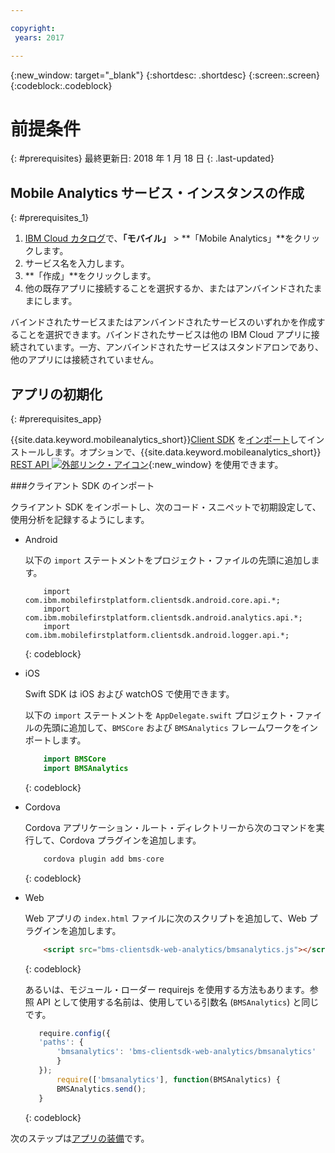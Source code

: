 ```yaml
---

copyright:
 years: 2017

---
```


{:new_window: target="_blank"}
{:shortdesc: .shortdesc}
{:screen:.screen}
{:codeblock:.codeblock}

# 前提条件
{: #prerequisites}
最終更新日: 2018 年 1 月 18 日
{: .last-updated}


## Mobile Analytics サービス・インスタンスの作成
{: #prerequisites_1}

1. [IBM Cloud カタログ](https://console.ng.bluemix.net/catalog/)で、**「モバイル」** > **「Mobile Analytics」**をクリックします。
2. サービス名を入力します。
3. **「作成」**をクリックします。
4. 他の既存アプリに接続することを選択するか、またはアンバインドされたままにします。


バインドされたサービスまたはアンバインドされたサービスのいずれかを作成することを選択できます。バインドされたサービスは他の IBM Cloud アプリに接続されています。一方、アンバインドされたサービスはスタンドアロンであり、他のアプリには接続されていません。 

## アプリの初期化
{: #prerequisites_app}

{{site.data.keyword.mobileanalytics_short}}[Client SDK](/docs/services/mobileanalytics/available-client-sdk.html) を[インポート](/docs/services/mobileanalytics/install-client-sdk.html)してインストールします。オプションで、{{site.data.keyword.mobileanalytics_short}} [REST API ![外部リンク・アイコン](../../icons/launch-glyph.svg "外部リンク・アイコン")](https://mobile-analytics-dashboard.{DomainName}/analytics-service/){:new_window} を使用できます。


###クライアント SDK のインポート

クライアント SDK をインポートし、次のコード・スニペットで初期設定して、使用分析を記録するようにします。

- Android
	
    以下の `import` ステートメントをプロジェクト・ファイルの先頭に追加します。
		
	```
		import com.ibm.mobilefirstplatform.clientsdk.android.core.api.*;
		import com.ibm.mobilefirstplatform.clientsdk.android.analytics.api.*;
		import com.ibm.mobilefirstplatform.clientsdk.android.logger.api.*;
	```
    {: codeblock}

- iOS

    Swift SDK は iOS および watchOS で使用できます。
		
    以下の `import` ステートメントを `AppDelegate.swift` プロジェクト・ファイルの先頭に追加して、`BMSCore` および `BMSAnalytics` フレームワークをインポートします。
	
	```Swift
		import BMSCore
		import BMSAnalytics
	```
    {: codeblock}
   
- Cordova
			
    Cordova アプリケーション・ルート・ディレクトリーから次のコマンドを実行して、Cordova プラグインを追加します。
	
	```Javascript
		cordova plugin add bms-core
	```
    {: codeblock}
   
- Web
	
    Web アプリの `index.html` ファイルに次のスクリプトを追加して、Web プラグインを追加します。
	
	```Html
		<script src="bms-clientsdk-web-analytics/bmsanalytics.js"></script>
	```
    {: codeblock}

    あるいは、モジュール・ローダー requirejs を使用する方法もあります。参照 API として使用する名前は、使用している引数名 (`BMSAnalytics`) と同じです。 
	
	 ```Javascript
	 	require.config({
	    'paths': {
	        'bmsanalytics': 'bms-clientsdk-web-analytics/bmsanalytics'
	    	}
		});
			require(['bmsanalytics'], function(BMSAnalytics) {
		    BMSAnalytics.send();
		}
	```
    {: codeblock}
		
		
次のステップは[アプリの装備](app-instrument.html)です。


